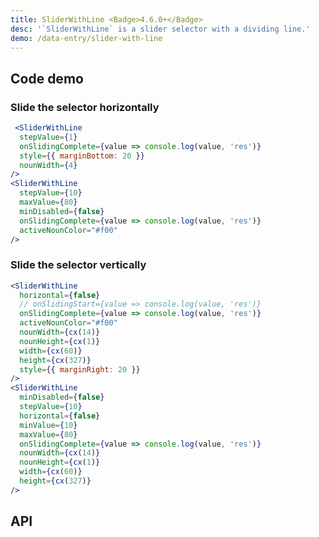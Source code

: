 ```yaml
---
title: SliderWithLine <Badge>4.6.0+</Badge>
desc: '`SliderWithLine` is a slider selector with a dividing line.'
demo: /data-entry/slider-with-line
---
```


## Code demo

### Slide the selector horizontally

```jsx
 <SliderWithLine
  stepValue={1}
  onSlidingComplete={value => console.log(value, 'res')}
  style={{ marginBottom: 20 }}
  nounWidth={4}
/>
<SliderWithLine
  stepValue={10}
  maxValue={80}
  minDisabled={false}
  onSlidingComplete={value => console.log(value, 'res')}
  activeNounColor="#f00"
/>
```

### Slide the selector vertically

```jsx
<SliderWithLine
  horizontal={false}
  // onSlidingStart={value => console.log(value, 'res')}
  onSlidingComplete={value => console.log(value, 'res')}
  activeNounColor="#f00"
  nounWidth={cx(14)}
  nounHeight={cx(1)}
  width={cx(60)}
  height={cx(327)}
  style={{ marginRight: 20 }}
/>
<SliderWithLine
  minDisabled={false}
  stepValue={10}
  horizontal={false}
  minValue={10}
  maxValue={80}
  onSlidingComplete={value => console.log(value, 'res')}
  nounWidth={cx(14)}
  nounHeight={cx(1)}
  width={cx(60)}
  height={cx(327)}
/>
```

## API

<API name="SliderWithLineProps" />
